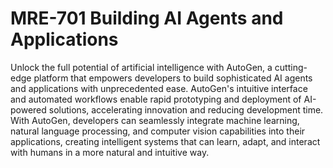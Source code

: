 # MRE-701 Building AI Agents and Applications
Unlock the full potential of artificial intelligence with AutoGen, a cutting-edge platform that empowers developers to build sophisticated AI agents and applications with unprecedented ease. AutoGen's intuitive interface and automated workflows enable rapid prototyping and deployment of AI-powered solutions, accelerating innovation and reducing development time. With AutoGen, developers can seamlessly integrate machine learning, natural language processing, and computer vision capabilities into their applications, creating intelligent systems that can learn, adapt, and interact with humans in a more natural and intuitive way.
